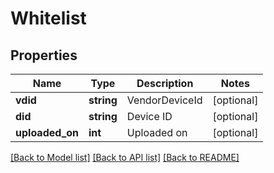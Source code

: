 # Whitelist

## Properties
Name | Type | Description | Notes
------------ | ------------- | ------------- | -------------
**vdid** | **string** | VendorDeviceId | [optional] 
**did** | **string** | Device ID | [optional] 
**uploaded_on** | **int** | Uploaded on | [optional] 

[[Back to Model list]](../README.md#documentation-for-models) [[Back to API list]](../README.md#documentation-for-api-endpoints) [[Back to README]](../README.md)


